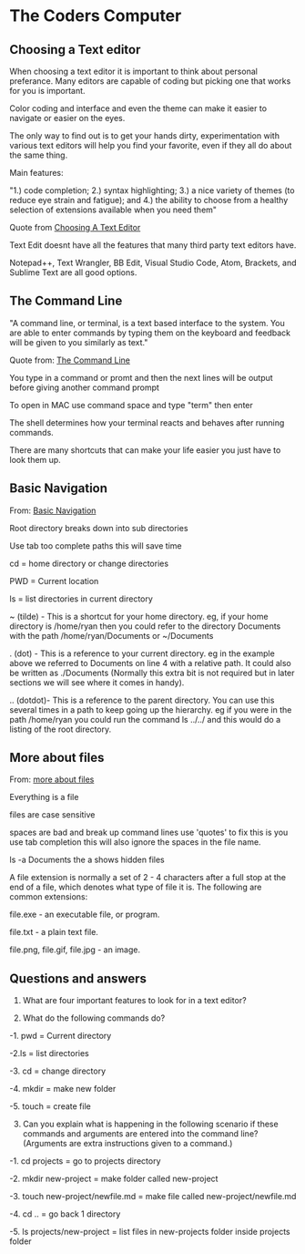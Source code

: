 # The Coders Computer

## Choosing a Text editor

When choosing a text editor it is important to think about personal preferance. Many editors are capable of coding but picking one that works for you is important.

Color coding and interface and even the theme can make it easier to navigate or easier on the eyes.

The only way to find out is to get your hands dirty, experimentation with various text editors will help you find your favorite, even if they all do about the same thing.

Main features: 

"1.) code completion; 2.) syntax
highlighting; 3.) a nice variety of themes (to reduce eye strain and
fatigue); and 4.) the ability to choose from a healthy selection of
extensions available when you need them"

Quote from [Choosing A Text Editor](https://codefellows.github.io/code-102-guide/curriculum/class-02/Choosing-A-Text-Editor--The-Older-Coder.pdf)

Text Edit doesnt have all the features that many third party text editors have.

Notepad++, Text Wrangler, BB Edit, Visual Studio Code, Atom,
Brackets, and Sublime Text are all good options.

## The Command Line

"A command line, or terminal, is a text based interface to the system. You are able to enter commands by typing them on the keyboard and feedback will be given to you similarly as text."

Quote from: [The Command Line](https://ryanstutorials.net/linuxtutorial/commandline.php)

You type in a command or promt and then the next lines will be output before giving another command prompt

To open in MAC use command space and type "term" then enter

The shell determines how your terminal reacts and behaves after running commands.

There are many shortcuts that can make your life easier you just have to look them up.

## Basic Navigation

From: [Basic Navigation](https://ryanstutorials.net/linuxtutorial/navigation.php)

Root directory breaks down into sub directories

Use tab too complete paths this will save time

cd = home directory or change directories

PWD = Current location

ls = list directories in current directory

~ (tilde) - This is a shortcut for your home directory. eg, if your home directory is /home/ryan then you could refer to the directory Documents with the path /home/ryan/Documents or ~/Documents

. (dot) - This is a reference to your current directory. eg in the example above we referred to Documents on line 4 with a relative path. It could also be written as ./Documents (Normally this extra bit is not required but in later sections we will see where it comes in handy).

.. (dotdot)- This is a reference to the parent directory. You can use this several times in a path to keep going up the hierarchy. eg if you were in the path /home/ryan you could run the command ls ../../ and this would do a listing of the root directory.

## More about files

From: [more about files](https://ryanstutorials.net/linuxtutorial/aboutfiles.php)

Everything is a file

files are case sensitive

spaces are bad and break up command lines use 'quotes' to fix this is you use tab completion this will also ignore the spaces in the file name.

ls -a Documents the a shows hidden files

 A file extension is normally a set of 2 - 4 characters after a full stop at the end of a file, which denotes what type of file it is. The following are common extensions:

file.exe - an executable file, or program.

file.txt - a plain text file.

file.png, file.gif, file.jpg - an image.

## Questions and answers

1. What are four important features to look for in a text editor?

2. What do the following commands do?

-1. pwd = Current directory

-2.ls = list directories

-3. cd = change directory

-4. mkdir = make new folder

-5. touch = create file

3. Can you explain what is happening in the following scenario if these commands and arguments are entered into the command line? (Arguments are extra instructions given to a command.)

-1. cd projects = go to projects directory

-2. mkdir new-project = make folder called new-project

-3. touch new-project/newfile.md = make file called new-project/newfile.md

-4. cd .. = go back 1 directory

-5. ls projects/new-project = list files in new-projects folder inside projects folder

